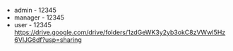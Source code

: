 - admin - 12345
- manager - 12345
- user - 12345
https://drive.google.com/drive/folders/1zdGeWK3y2yb3okC8zVWwI5Hz6VlJG6df?usp=sharing
